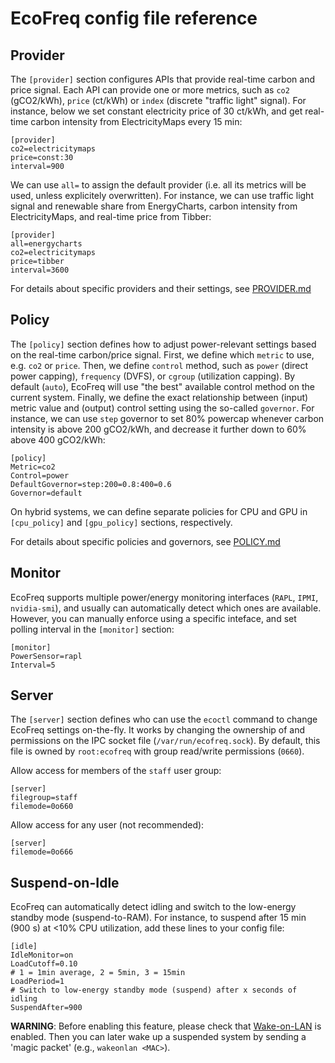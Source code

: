 # EcoFreq config file reference 

## Provider

The `[provider]` section configures APIs that provide real-time carbon and price signal.
Each API can provide one or more metrics, such as `co2` (gCO2/kWh), `price` (ct/kWh) or `index` (discrete "traffic light" signal).
For instance, below we set constant electricity price of 30 ct/kWh, and get real-time carbon intensity from ElectricityMaps every 15 min: 
```
[provider]
co2=electricitymaps
price=const:30
interval=900
```

We can use `all=` to assign the default provider (i.e. all its metrics will be used, unless explicitely overwritten).
For instance, we can use traffic light signal and renewable share from EnergyCharts, carbon intensity from ElectricityMaps, and real-time price from Tibber:
```
[provider]
all=energycharts
co2=electricitymaps
price=tibber
interval=3600
```

For details about specific providers and their settings, see [PROVIDER.md](https://github.com/amkozlov/eco-freq/blob/main/doc/PROVIDER.md)

## Policy

The `[policy]` section defines how to adjust power-relevant settings based on the real-time carbon/price signal.
First, we define which `metric` to use, e.g. `co2` or `price`. Then, we define `control` method, such as `power` (direct power capping),
`frequency` (DVFS), or `cgroup` (utilization capping). By default (`auto`), EcoFreq will use "the best" available control method on the current system.
Finally, we define the exact relationship between (input) metric value and (output) control setting using the so-called `governor`.
For instance, we can use `step` governor to set 80% powercap whenever carbon intensity is above 200 gCO2/kWh, and decrease it further down to 60% above 400 gCO2/kWh:

```
[policy]
Metric=co2
Control=power
DefaultGovernor=step:200=0.8:400=0.6
Governor=default
```

On hybrid systems, we can define separate policies for CPU and GPU in `[cpu_policy]` and `[gpu_policy]` sections, respectively.

For details about specific policies and governors, see [POLICY.md](https://github.com/amkozlov/eco-freq/blob/main/doc/POLICY.md)

## Monitor

EcoFreq supports multiple power/energy monitoring interfaces (`RAPL`, `IPMI`, `nvidia-smi`), and usually can automatically detect which ones are available.
However, you can manually enforce using a specific inteface, and set polling interval in the `[monitor]` section:

```
[monitor]
PowerSensor=rapl
Interval=5
```

## Server

The `[server]` section defines who can use the `ecoctl` command to change EcoFreq settings on-the-fly. It works by changing the ownership of and permissions on the IPC socket file (`/var/run/ecofreq.sock`). By default, this file is owned by `root:ecofreq` with group read/write permissions (`0660`). 

Allow access for members of the `staff` user group:
```
[server]
filegroup=staff
filemode=0o660
```

Allow access for any user (not recommended):
```
[server]
filemode=0o666
```

## Suspend-on-Idle

EcoFreq can automatically detect idling and switch to the low-energy standby mode (suspend-to-RAM).
For instance, to suspend after 15 min (900 s) at <10% CPU utilization, add these lines to your config file:

```
[idle]
IdleMonitor=on
LoadCutoff=0.10
# 1 = 1min average, 2 = 5min, 3 = 15min
LoadPeriod=1
# Switch to low-energy standby mode (suspend) after x seconds of idling
SuspendAfter=900
```
**WARNING**: Before enabling this feature, please check that [Wake-on-LAN](https://wiki.archlinux.org/title/Wake-on-LAN) is enabled. 
Then you can later wake up a suspended system by sending a 'magic packet' (e.g., `wakeonlan <MAC>`).
